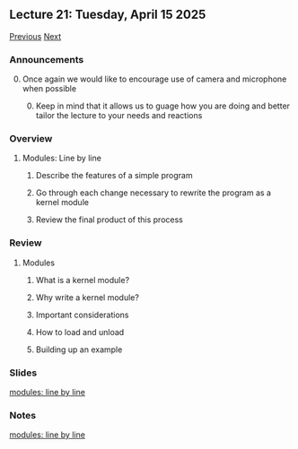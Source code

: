 ## Lecture 21: Tuesday, April 15 2025

[Previous](/course/spring2025-utsa/lectures/L20) [Next](/course/spring2025-utsa/lectures/L22)

### Announcements

0. Once again we would like to encourage use of camera and microphone when possible

    0. Keep in mind that it allows us to guage how you are doing and better tailor the lecture to your needs and reactions

### Overview

1. Modules: Line by line

    1. Describe the features of a simple program

    1. Go through each change necessary to rewrite the program as a kernel module

    1. Review the final product of this process

### Review

1. Modules

    1. What is a kernel module?

    1. Why write a kernel module?

    1. Important considerations

    1. How to load and unload

    1. Building up an example

### Slides

[modules: line by line](/slides/modules2.html)

### Notes

[modules: line by line](/slides/modules2.md)
